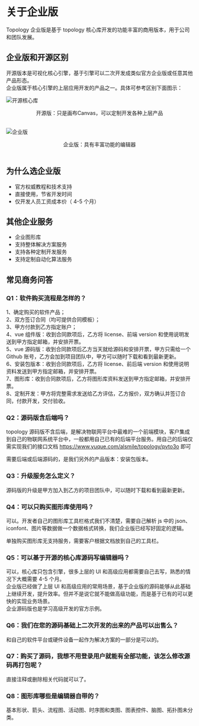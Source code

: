 # 关于企业版

Topology 企业版是基于 topology 核心库开发的功能丰富的商用版本，用于公司和团队发展。

## 企业版和开源区别

开源版本是可视化核心引擎，基于引擎可以二次开发成类似官方企业版或任意其他产品形态。  
企业版属于核心引擎的上层应用开发的产品之一。具体可参考区别下面图示：

![开源核心库](/img/开源核心库.png)

<center>开源版：只是画布Canvas，可以定制开发各种上层产品</center>
<br>

![企业版](/img/企业版.png)

<center>企业版：具有丰富功能的编辑器</center>
<br>

## 为什么选企业版

- 官方权威教程和技术支持
- 直接使用，节省开发时间
- 仅开发人员工资成本价（ 4-5 个月）

## 其他企业服务

- 企业图形库
- 支持整体解决方案服务
- 支持各种定制开发服务
- 支持定制自动化算法服务

## 常见商务问答

### Q1：软件购买流程是怎样的？

1、确定购买的软件产品；  
2、双方签订合同（均可提供合同模板）；  
3、甲方付款到乙方指定账户；  
4、vue 组件版：收到合同款项后，乙方将 license、前端 version 和使用说明发送到甲方指定邮箱，并安排开票。  
5、vue 源码版：收到合同款项后乙方当天就给源码和安排开票，甲方只需给一个 Github 账号，乙方会加到项目团队中，甲方可以随时下载和看到最新更新。  
6、安装包版本：收到合同款项后，乙方将 license、前后端 version 和使用说明资料发送到甲方指定邮箱，并安排开票。  
7、图形库：收到合同款项后，乙方将图形库资料发送到甲方指定邮箱，并安排开票。  
8、定制开发：甲方将完整需求发送给乙方评估，乙方报价，双方确认并签订合同，付款开发，交付验收。

### Q2：源码版含后端吗？

topology 源码版不含后端，是解决物联网平台中最难的一个前端模块，客户集成到自己的物联网系统平台中，一般都用自己已有的后端平台服务。用自己的后端仅需实现我们的接口文档 https://www.yuque.com/alsmile/topology/pvto3o 即可

需要后端或后端源码的，是我们另外的产品版本：安装包版本。

### Q3：升级服务怎么定义？

源码版的升级是甲方加入到乙方的项目团队中，可以随时下载和看到最新更新。

### Q4：可以只购买图形库使用吗？

可以。开发者自己的图形库工具栏格式我们不清楚，需要自己解析 js 中的 json、iconfont、图片等数据做一个数据格式转换，我们企业版已经写好固定的逻辑。

单独购买图形库无支持服务，需要客户根据文档放到自己的工具栏。

### Q5：可以基于开源的核心库源码写编辑器吗？

可以，核心库只包含引擎，很多上层的 UI 和高级应用都需要自己去写，熟悉的情况下大概需要 4-5 个月。  
企业版已经做了上层 UI 和高级应用的常用场景，基于企业版的源码能够从此基础上继续开发，提升效率。但并不是说它就不能做高级功能，而是基于已有的可以更快的实现业务场景。  
企业源码版也是学习高级开发的官方示例。

### Q6：我们在您的源码基础上二次开发的出来的产品可以出售么？

和自己的软件平台或硬件设备一起作为解决方案的一部分是可以的。

### Q7：购买了源码，我想不用登录用户就能有全部功能，该怎么修改源码再打包呢？

直接注释或删除相关代码就可以了。

### Q8：图形库哪些是编辑器自带的？

基本形状、箭头、流程图、活动图、时序图和类图、图表控件、脑图、拓扑图未分类。

